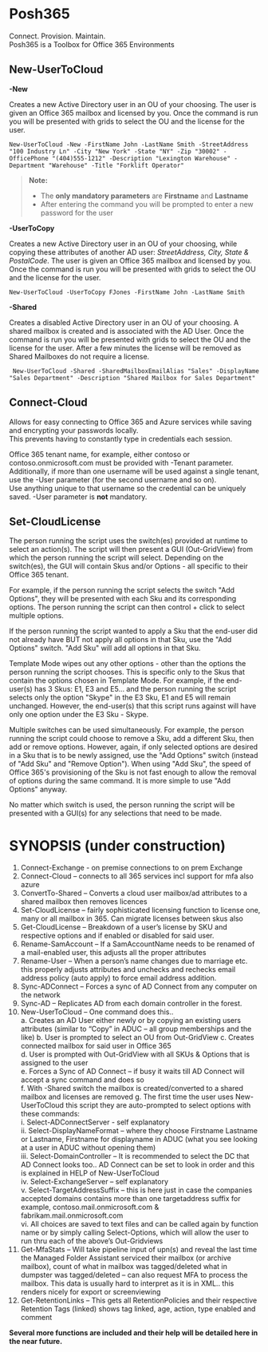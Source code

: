 # Posh365
Connect.  Provision.  Maintain.  
Posh365 is a Toolbox for Office 365 Environments


## New-UserToCloud

**-New**

Creates a new Active Directory user in an OU of your choosing.  The user is given an Office 365 mailbox and licensed by you.  Once the command is run you will be presented with grids to select the OU and the license for the user.  

    New-UserToCloud -New -FirstName John -LastName Smith -StreetAddress "100 Industry Ln" -City "New York" -State "NY" -Zip "30002" -OfficePhone "(404)555-1212" -Description "Lexington Warehouse" -Department "Warehouse" -Title "Forklift Operator"



> **Note:**
>
> - The **only mandatory parameters** are **Firstname** and **Lastname**
> - After entering the command you will be prompted to enter a new password for the user

**-UserToCopy**

Creates a new Active Directory user in an OU of your choosing, while copying these attributes of another AD user: *StreetAddress, City, State & PostalCode*.  The user is given an Office 365 mailbox and licensed by you.  Once the command is run you will be presented with grids to select the OU and the license for the user.  

    New-UserToCloud -UserToCopy FJones -FirstName John -LastName Smith

**-Shared**

Creates a disabled Active Directory user in an OU of your choosing.  A shared mailbox is created and is associated with the AD User.  Once the command is run you will be presented with grids to select the OU and the license for the user.  After a few minutes the license will be removed as Shared Mailboxes do not require a license.

     New-UserToCloud -Shared -SharedMailboxEmailAlias "Sales" -DisplayName "Sales Department" -Description "Shared Mailbox for Sales Department"
     

## Connect-Cloud

Allows for easy connecting to Office 365 and Azure services while saving and encrypting your passwords locally.  
This prevents having to constantly type in credentials each session.  
  
Office 365 tenant name, for example, either contoso or contoso.onmicrosoft.com must be provided with -Tenant parameter. Additionally, if more than one username will be used against a single tenant, use the -User parameter (for the second username and so on).  
Use anything unique to that username so the credential can be uniquely saved.  -User parameter is **not** mandatory.

## Set-CloudLicense

The person running the script uses the switch(es) provided at runtime to select an action(s). The script will then present a GUI (Out-GridView) from which the person running the script will select. Depending on the switch(es), the GUI will contain Skus and/or Options - all specific to their Office 365 tenant.

For example, if the person running the script selects the switch "Add Options", they will be presented with each Sku and its corresponding options. The person running the script can then control + click to select multiple options.

If the person running the script wanted to apply a Sku that the end-user did not already have BUT not apply all options in that Sku, use the "Add Options" switch. "Add Sku" will add all options in that Sku.

Template Mode wipes out any other options - other than the options the person running the script chooses. This is specific only to the Skus that contain the options chosen in Template Mode. For example, if the end-user(s) has 3 Skus: E1, E3 and E5... and the person running the script selects only the option "Skype" in the E3 Sku, E1 and E5 will remain unchanged. However, the end-user(s) that this script runs against will have only one option under the E3 Sku - Skype.

Multiple switches can be used simultaneously.
For example, the person running the script could choose to remove a Sku, add a different Sku, then add or remove options. However, again, if only selected options are desired in a Sku that is to be newly assigned, use the "Add Options" switch (instead of "Add Sku" and "Remove Option"). When using "Add Sku", the speed of Office 365's provisioning of the Sku is not fast enough to allow the removal of options during the same command.
It is more simple to use "Add Options" anyway.

No matter which switch is used, the person running the script will be presented with a GUI(s) for any selections that need to be made.  
 

 

# SYNOPSIS (under construction)  

1.	Connect-Exchange - on premise connections to on prem Exchange   
2.	Connect-Cloud – connects to all 365 services incl support for mfa also azure  
3.	ConvertTo-Shared – Converts a cloud user mailbox/ad attributes to a shared mailbox then removes licences  
4.	Set-CloudLicense – fairly sophisticated licensing function to license one, many or all mailbox in 365.  Can migrate licenses between skus also  
5.	Get-CloudLicense – Breakdown of a user’s license by SKU and respective options and if enabled or disabled for said user.  
6.	Rename-SamAccount – If a SamAccountName needs to be renamed of a mail-enabled user, this adjusts all the proper attributes  
7.	Rename-User – When a person’s name changes due to marriage etc. this properly adjusts attributes and unchecks and rechecks email address policy (auto apply) to force email address addition.  
8.	Sync-ADConnect – Forces a sync of AD Connect from any computer on the network  
9.	Sync-AD – Replicates AD from each domain controller in the forest.  
10.	New-UserToCloud – One command does this..  
a.	Creates an AD User either newly or by copying an existing users attributes (similar to “Copy” in ADUC – all group memberships and the like)
b.	User is prompted to select an OU from Out-GridView 
c.	Creates connected mailbox for said user in Office 365  
d.	User is prompted with Out-GridView with all SKUs & Options that is assigned to the user  
e.	Forces a Sync of AD Connect – if busy it waits till AD Connect will accept a sync command and does so  
f.	With -Shared switch the mailbox is created/converted to a shared mailbox and licenses are removed 
g.	The first time the user uses New-UserToCloud this script they are auto-prompted to select options with these commands:  
i.	Select-ADConnectServer - self explanatory  
ii.	Select-DisplayNameFormat – where they choose Firstname Lastname or Lastname, Firstname for displayname in ADUC (what you see looking at a user in ADUC without opening them)  
iii.	Select-DomainController – It is recommended to select the DC that AD Connect looks too.. AD Connect can be set to look in order and this is explained in HELP of New-UserToCloud  
iv.	Select-ExchangeServer – self explanatory  
v.	Select-TargetAddressSuffix – this is here just in case the companies accepted domains contains more than one targetaddress suffix for example, contoso.mail.onmicrosoft.com & fabrikam.mail.onmicrosoft.com  
vi.	All choices are saved to text files and can be called again by function name or by simply calling Select-Options, which will allow the user to run thru each of the above’s Out-Gridviews  
11.	Get-MfaStats – Will take pipeline input of upn(s) and reveal the last time the Managed Folder Assistant serviced their mailbox (or archive mailbox), count of what in mailbox was tagged/deleted what in dumpster was tagged/deleted – can also request MFA to process the mailbox.  This data is usually hard to interpret as it is in XML.. this renders nicely for export or screenviewing  
12.	Get-RetentionLinks – This gets all RetentionPolicies and their respective Retention Tags (linked) shows tag linked, age, action, type enabled and comment  


**Several more functions are included and their help will be detailed here in the near future.**
